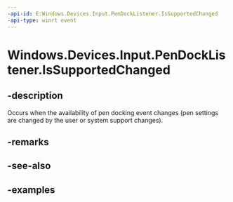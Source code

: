 ```yaml
---
-api-id: E:Windows.Devices.Input.PenDockListener.IsSupportedChanged
-api-type: winrt event
---
```


# Windows.Devices.Input.PenDockListener.IsSupportedChanged

## -description

Occurs when the availability of pen docking event changes (pen settings are changed by the user or system support changes).

## -remarks

## -see-also

## -examples
